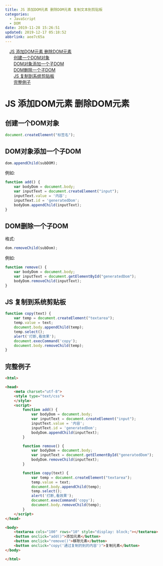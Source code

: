 ```yaml
---
title: JS 添加DOM元素 删除DOM元素 复制文本到剪贴板
categories: 
  - JavaScript
  - DOM
date: 2019-11-28 15:26:51
updated: 2019-12-17 05:18:52
abbrlink: aee7c65a
---
```

<div id='my_toc'><a href="/blog/aee7c65a/#JS-添加DOM元素-删除DOM元素" class="header_1">JS 添加DOM元素 删除DOM元素</a>&nbsp;<br><a href="/blog/aee7c65a/#创建一个DOM对象" class="header_2">创建一个DOM对象</a>&nbsp;<br><a href="/blog/aee7c65a/#DOM对象添加一个子DOM" class="header_2">DOM对象添加一个子DOM</a>&nbsp;<br><a href="/blog/aee7c65a/#DOM删除一个子DOM" class="header_2">DOM删除一个子DOM</a>&nbsp;<br><a href="/blog/aee7c65a/#JS-复制到系统剪贴板" class="header_2">JS 复制到系统剪贴板</a>&nbsp;<br><a href="/blog/aee7c65a/#完整例子" class="header_2">完整例子</a>&nbsp;<br></div>
<style>.header_1{margin-left: 1em;}.header_2{margin-left: 2em;}.header_3{margin-left: 3em;}.header_4{margin-left: 4em;}.header_5{margin-left: 5em;}.header_6{margin-left: 6em;}</style>
<!--more-->
<script>if (navigator.platform.search('arm')==-1){document.getElementById('my_toc').style.display = 'none';}var e,p = document.getElementsByTagName('p');while (p.length>0) {e = p[0];e.parentElement.removeChild(e);}</script>

<!--end-->
# JS 添加DOM元素 删除DOM元素 #
## 创建一个DOM对象 ##
```javascript
document.createElement("标签名");
```
## DOM对象添加一个子DOM ##
```javascript
dom.appendChild(subDOM);
```
例如:
```javascript
function add() {
    var bodyDom = document.body;
    var inputText = document.createElement("input");
    inputText.value = '内容';
    inputText.id = 'generatedDom';
    bodyDom.appendChild(inputText);
}
```
## DOM删除一个子DOM ##
格式:
```javascript
dom.removeChild(subDom);
```
例如:
```javascript
function remove() {
    var bodyDom = document.body;
    var inputText = document.getElementById("generatedDom");
    bodyDom.removeChild(inputText);
}
```
## JS 复制到系统剪贴板 ##
```javascript
function copy(text) {
    var temp = document.createElement("textarea");
    temp.value = text;
    document.body.appendChild(temp);
    temp.select();
    alert('打断,看效果');
    document.execCommand('copy');
    document.body.removeChild(temp);
}
```
## 完整例子 ##
```html
<html>

<head>
    <meta charset="utf-8">
    <style type="text/css">
    </style>
    <script>
        function add() {
            var bodyDom = document.body;
            var inputText = document.createElement("input");
            inputText.value = '内容';
            inputText.id = 'generatedDom';
            bodyDom.appendChild(inputText);
        }

        function remove() {
            var bodyDom = document.body;
            var inputText = document.getElementById("generatedDom");
            bodyDom.removeChild(inputText);
        }

        function copy(text) {
            var temp = document.createElement("textarea");
            temp.value = text;
            document.body.appendChild(temp);
            temp.select();
            alert('打断,看效果');
            document.execCommand('copy');
            document.body.removeChild(temp);
        }
    </script>
</head>

<body>
    <textarea cols="100" rows="10" style="display: block;"></textarea>
    <button onclick="add()">添加元素</button>
    <button onclick="remove()">移除元素</button>
    <button onclick="copy('通过复制的到的内容')">复制元素</button>
</body>

</html>
```
